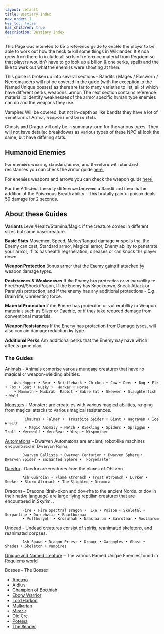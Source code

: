 ```yaml
---
layout: default
title: Bestiary Index
nav_order: 1
has_toc: false
has_children: true
description: Bestiary Index
---
```


This Page was intended to be a reference guide to enable the player to be able to work out how the heck to kill some things in Wildlander. It Kinda grew from there to include all sorts of reference material from Requiem so that players wouldn't have to go look up a billion & one perks, spells and the like to work out what the enemies were shooting at them. 

This guide is broken up into several sections -  Bandits / Mages / Forsworn / Necromancers will not be covered in the guide (with the exception to the Named Unique bosses) as there are far to many varieties to list, all of which have different perks, weapons, armor. The next section contains reference material to identify weaknesses of the armor specific human type enemies can do and the weapons they use.

Vampires Will be covered, but not in-depth as like bandits they have a lot of variations of Armor, weapons and base stats.

Ghosts and Dragur will only be in summary form for the various types. They will not have detailed breakdowns as various types of these NPC all look the same, but have differing stats. 

## Humanoid Enemies 

For enemies wearing standard armor, and therefore with standard resistances you can check the armor guide <a href="https://docs.google.com/spreadsheets/d/1rMVLVouumU45jFfmjmWUVjTYY7_wLnrxwmHMi24R9OU/edit?usp=sharing" target="_blank" rel="noopener noreferrer">here <svg viewBox="0 0 24 24" aria-labelledby="svg-external-link-title" width="1em" height="1em"><use xlink:href="#svg-external-link"></use></svg></a> 

For enemies weapons and arrows you can check the weapon guide <a href="https://docs.google.com/spreadsheets/d/1Xp1LE79R4uHC2yP7KkA2p1sS-l_TkaRAQfdHV4t0aOM/edit#gid=0" target="_blank" rel="noopener noreferrer">here <svg viewBox="0 0 24 24" aria-labelledby="svg-external-link-title" width="1em" height="1em"><use xlink:href="#svg-external-link"></use></svg></a>

For the Afflicted, the only difference between a Bandit and them is the addition of the Poisonous Breath ability - This brutally painful poison deals 50 damage for 2 seconds.

## About these Guides

**Variants**
Level/Health/Stamina/Magic if the creature comes in different sizes but same base creature. 

**Basic Stats**
Movement Speed, Melee/Ranged damage or spells that the Enemy can cast, Standard armor, Magical armor, Enemy ability to penetrate your armor, If its has health regeneration, diseases or can knock the player down.

**Weapon Protection**
Bonus armor that the Enemy gains if attacked by weapon damage types.
 
**Resistances & Weaknesses**
If the Enemy has protection or vulnerability to Fire/Frost/Shock/Poison, If the Enemy has Knockdown, Sneak Attack or Paralysis protection, and if the enemy has any additional protections - E.g Drain life, Unrelenting force.

**Material Protection**
If the Enemy has protection or vulnerability to Weapon materials such as Silver or Daedric, or if they take reduced damage from conventional materials.

**Weapon Resistances**
If the Enemy has protection from Damage types, will also contain damage reduction by type.

**Additional Perks**
Any additional perks that the Enemy may have which affects game play.

### The Guides 

[Animals](http://wiki.wildlandermod.com/17Bestiary/Beastiary/Animals) – Animals comprise various mundane creatures that have no magical or weapon-wielding abilities.

        Ash Hopper • Bear • Bristleback • Chicken • Cow • Deer • Dog • Elk • Fox • Goat • Husky •  Horker • Horse 
        • Mammoth • Mudcrab  Rabbit • Sabre Cat • Skeever • Slaughterfish • Wolf

[Monsters](http://wiki.wildlandermod.com/17Bestiary/Beastiary/Monsters) – Monsters are creatures with various magical abilities, ranging from magical attacks to various magical resistances.

             Chaurus • Falmer •  Frostbite Spider • Giant • Hagraven • Ice Wraith 
             • Magic Anomaly • Netch • Riekling • Spiders • Spriggan • Troll • Werewolf • WereBear • Wisp • Wispmother
        
[Automations](http://wiki.wildlandermod.com/17Bestiary/Beastiary/Automations) – Dwarven Automatons are ancient, robot-like machines encountered in Dwarven Ruins.

            Dwarven Ballista • Dwarven Centurion • Dwarven Sphere • Dwarven Spider • Enchanted Sphere •  Forgemaster
            
[Daedra](http://wiki.wildlandermod.com/17Bestiary/Beastiary/Daedra) – Daedra are creatures from the planes of Oblivion.
              
            Ash Guardian • Flame Atronach • Frost Atronach • Lurker • Seeker • Storm Atronach • The Slighted • Dremora
            
[Dragons](http://wiki.wildlandermod.com/17Bestiary/Beastiary/Dragons) – Dragons (drah-gkon and dov-rha to the ancient Nords, or dov in their native language) are large flying reptilian creatures that are encountered in Skyrim. .
              
            Fire • Fire Spectral Dragon •  Ice • Poison • Skeletal • Serpantine • Durnehviir • Paarthurnax 
            • Vulthuryol  • Krosulhah • Naaslaarum • Sahrotaar • Voslaarum         
            
[Undead](http://wiki.wildlandermod.com/17Bestiary/Beastiary/Undead) – Undead creatures consist of spirits, reanimated skeletons, and reanimated corpses. 
              
            Ash Spawn • Dragon Priest • Draugr • Gargoyles • Ghost • Shades • Skeleton • Vampires       
            
[Unique and Named creature](http://wiki.wildlandermod.com/17Bestiary/Beastiary/UniqueCreatures) – The various Named Unique Enemies found in Requiems world
  
Bosses – The Bosses
* [Ancano](http://wiki.wildlandermod.com/17Bestiary/Beastiary/Ancano)  
* [Aldiun](http://wiki.wildlandermod.com/17Bestiary/Beastiary/Aldiun) 
* [Champion of Boethiah](http://wiki.wildlandermod.com/17Bestiary/Beastiary/Champion-of-Boethiah) 
* [Ebony Warrior](http://wiki.wildlandermod.com/17Bestiary/Beastiary/Ebony-Warrior)
* [Lord Harkon](http://wiki.wildlandermod.com/17Bestiary/Beastiary/Lord-Harkon) 
* [Malkorian](http://wiki.wildlandermod.com/17Bestiary/Beastiary/Malkoran)
* [Miraak](http://wiki.wildlandermod.com/17Bestiary/Beastiary/Miraak)
* [Old Orc](http://wiki.wildlandermod.com/17Bestiary/Beastiary/Old-Orc)
* [Potema](http://wiki.wildlandermod.com/17Bestiary/Beastiary/Potema) 
* [The Reaper](http://wiki.wildlandermod.com/17Bestiary/Beastiary/The-Reaper)
